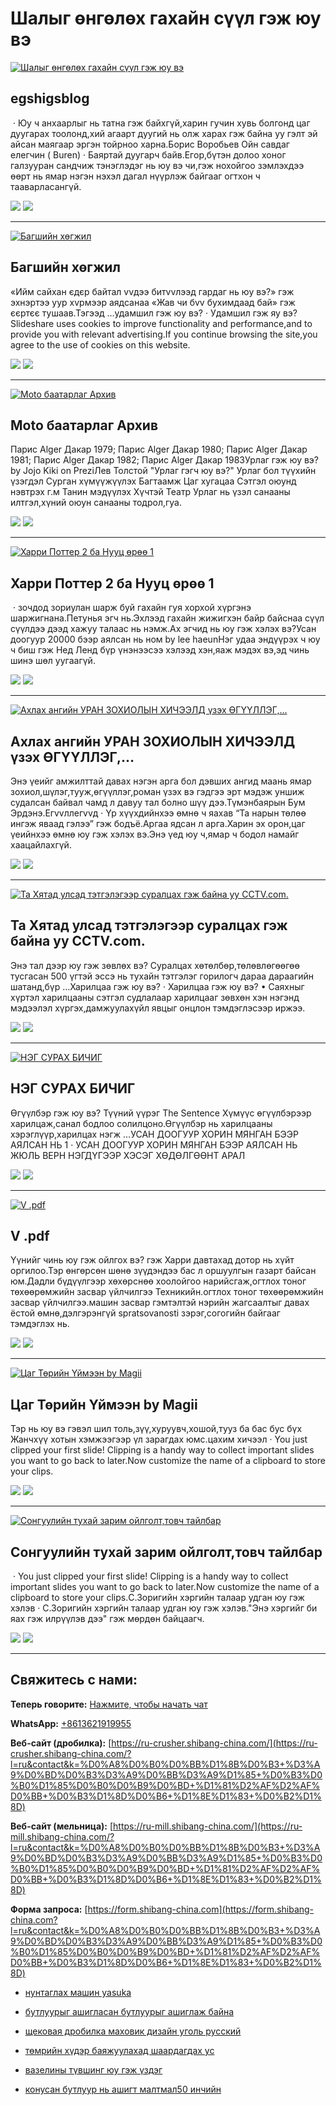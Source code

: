 # Шалыг өнгөлөх гахайн сүүл гэж юу вэ

<a href="https://swt.shibang-china.com/?l=ru&img&k=%D0%A8%D0%B0%D0%BB%D1%8B%D0%B3+%D3%A9%D0%BD%D0%B3%D3%A9%D0%BB%D3%A9%D1%85+%D0%B3%D0%B0%D1%85%D0%B0%D0%B9%D0%BD+%D1%81%D2%AF%D2%AF%D0%BB+%D0%B3%D1%8D%D0%B6+%D1%8E%D1%83+%D0%B2%D1%8D" target="_blank">![Шалыг өнгөлөх гахайн сүүл гэж юу вэ](http://static.shibang-china.com/all-800x300/1198.jpg)</a>

## egshigsblog
&nbsp;&#0183;&#32;Юу ч анхаарлыг нь татна гэж байхгүй,харин гучин хувь болгонд цаг дуугарах тоолонд,хий агаарт дуугий нь олж харах гэж байна уу гэлт эй айсан маягаар эргэн тойрноо харна.Борис Воробьев Ойн савдаг елегчин ( Buren)&nbsp;&#0183;&#32;Баяртай дуугарч байв.Егор,бүтэн долоо хоног галзууран сандчиж тэнэглэдэг нь юу вэ чи,гэж нохойгоо зэмлэхдээ өөрт нь ямар нэгэн нэхэл дагал нүүрлэж байгааг огтхон ч тааварласангүй.


<a href="https://whatsapp.shibangsoft.com/WhatsApp.php" target="_blank" title="WhatsApp">![](http://static.shibang-china.com/icon/whatsapp.png)</a> <a href="https://swt.shibang-china.com/?l=ru&icon&k=%D0%A8%D0%B0%D0%BB%D1%8B%D0%B3+%D3%A9%D0%BD%D0%B3%D3%A9%D0%BB%D3%A9%D1%85+%D0%B3%D0%B0%D1%85%D0%B0%D0%B9%D0%BD+%D1%81%D2%AF%D2%AF%D0%BB+%D0%B3%D1%8D%D0%B6+%D1%8E%D1%83+%D0%B2%D1%8D" target="_blank">![](http://static.shibang-china.com/icon/chat-ru.png)</a>

---

<a href="https://swt.shibang-china.com/?l=ru&img&k=%D0%A8%D0%B0%D0%BB%D1%8B%D0%B3+%D3%A9%D0%BD%D0%B3%D3%A9%D0%BB%D3%A9%D1%85+%D0%B3%D0%B0%D1%85%D0%B0%D0%B9%D0%BD+%D1%81%D2%AF%D2%AF%D0%BB+%D0%B3%D1%8D%D0%B6+%D1%8E%D1%83+%D0%B2%D1%8D" target="_blank">![Багшийн хөгжил](http://static.shibang-china.com/all-800x300/95.jpg)</a>

## Багшийн хөгжил
&#171;Ийм сайхан єдєр байтал vvдээ битvvлээд гардаг нь юу вэ?&#187; гэж эхнэртээ уур хvрмээр аядсанаа &#171;Жав чи бvv бухимдаад бай&#187; гэж єєртєє тушаав.Тэгээд …удамшил гэж юу вэ?&nbsp;&#0183;&#32;Удамшил гэж яу вэ? Slideshare uses cookies to improve functionality and performance,and to provide you with relevant advertising.If you continue browsing the site,you agree to the use of cookies on this website.


<a href="https://whatsapp.shibangsoft.com/WhatsApp.php" target="_blank" title="WhatsApp">![](http://static.shibang-china.com/icon/whatsapp.png)</a> <a href="https://swt.shibang-china.com/?l=ru&icon&k=%D0%A8%D0%B0%D0%BB%D1%8B%D0%B3+%D3%A9%D0%BD%D0%B3%D3%A9%D0%BB%D3%A9%D1%85+%D0%B3%D0%B0%D1%85%D0%B0%D0%B9%D0%BD+%D1%81%D2%AF%D2%AF%D0%BB+%D0%B3%D1%8D%D0%B6+%D1%8E%D1%83+%D0%B2%D1%8D" target="_blank">![](http://static.shibang-china.com/icon/chat-ru.png)</a>

---

<a href="https://swt.shibang-china.com/?l=ru&img&k=%D0%A8%D0%B0%D0%BB%D1%8B%D0%B3+%D3%A9%D0%BD%D0%B3%D3%A9%D0%BB%D3%A9%D1%85+%D0%B3%D0%B0%D1%85%D0%B0%D0%B9%D0%BD+%D1%81%D2%AF%D2%AF%D0%BB+%D0%B3%D1%8D%D0%B6+%D1%8E%D1%83+%D0%B2%D1%8D" target="_blank">![Moto баатарлаг Архив](http://static.shibang-china.com/all-800x300/769.jpg)</a>

## Moto баатарлаг Архив
Парис Alger Дакар 1979; Парис Alger Дакар 1980; Парис Alger Дакар 1981; Парис Alger Дакар 1982; Парис Alger Дакар 1983Урлаг гэж юу вэ? by Jojo Kiki on PreziЛев Толстой &quot;Урлаг гэгч юу вэ?&quot; Урлаг бол түүхийн үзэгдэл Сурган хүмүүжүүлэх Багтаамж Цаг хугацаа Сэтгэл оюунд нэвтрэх г.м Танин мэдүүлэх Хүчтэй Театр Урлаг нь үзэл санааны илтгэл,хүний оюун санааны тодрол,гуа.


<a href="https://whatsapp.shibangsoft.com/WhatsApp.php" target="_blank" title="WhatsApp">![](http://static.shibang-china.com/icon/whatsapp.png)</a> <a href="https://swt.shibang-china.com/?l=ru&icon&k=%D0%A8%D0%B0%D0%BB%D1%8B%D0%B3+%D3%A9%D0%BD%D0%B3%D3%A9%D0%BB%D3%A9%D1%85+%D0%B3%D0%B0%D1%85%D0%B0%D0%B9%D0%BD+%D1%81%D2%AF%D2%AF%D0%BB+%D0%B3%D1%8D%D0%B6+%D1%8E%D1%83+%D0%B2%D1%8D" target="_blank">![](http://static.shibang-china.com/icon/chat-ru.png)</a>

---

<a href="https://swt.shibang-china.com/?l=ru&img&k=%D0%A8%D0%B0%D0%BB%D1%8B%D0%B3+%D3%A9%D0%BD%D0%B3%D3%A9%D0%BB%D3%A9%D1%85+%D0%B3%D0%B0%D1%85%D0%B0%D0%B9%D0%BD+%D1%81%D2%AF%D2%AF%D0%BB+%D0%B3%D1%8D%D0%B6+%D1%8E%D1%83+%D0%B2%D1%8D" target="_blank">![Харри Поттер 2 ба Нууц өрөө 1](http://static.shibang-china.com/all-800x300/1144.jpg)</a>

## Харри Поттер 2 ба Нууц өрөө 1
&nbsp;&#0183;&#32;зочдод зориулан шарж буй гахайн гуя хорхой хүргэнэ шаржигнана.Петунья эгч нь.Эхлээд гахайн жижигхэн байр байснаа сүүл сүүлдээ дээд хажуу талаас нь нэмж.Ах эгчид нь юу гэж хэлэх вэ?Усан доогуур 20000 бээр аялсан нь ном by lee haeunНэг удаа эндүүрэх ч юу ч биш гэж Нед Ленд бүр үнэнээсээ хэлээд хэн,яаж мэдэх вэ,эд чинь шинэ шөл уугаагүй.


<a href="https://whatsapp.shibangsoft.com/WhatsApp.php" target="_blank" title="WhatsApp">![](http://static.shibang-china.com/icon/whatsapp.png)</a> <a href="https://swt.shibang-china.com/?l=ru&icon&k=%D0%A8%D0%B0%D0%BB%D1%8B%D0%B3+%D3%A9%D0%BD%D0%B3%D3%A9%D0%BB%D3%A9%D1%85+%D0%B3%D0%B0%D1%85%D0%B0%D0%B9%D0%BD+%D1%81%D2%AF%D2%AF%D0%BB+%D0%B3%D1%8D%D0%B6+%D1%8E%D1%83+%D0%B2%D1%8D" target="_blank">![](http://static.shibang-china.com/icon/chat-ru.png)</a>

---

<a href="https://swt.shibang-china.com/?l=ru&img&k=%D0%A8%D0%B0%D0%BB%D1%8B%D0%B3+%D3%A9%D0%BD%D0%B3%D3%A9%D0%BB%D3%A9%D1%85+%D0%B3%D0%B0%D1%85%D0%B0%D0%B9%D0%BD+%D1%81%D2%AF%D2%AF%D0%BB+%D0%B3%D1%8D%D0%B6+%D1%8E%D1%83+%D0%B2%D1%8D" target="_blank">![Ахлах ангийн УРАН ЗОХИОЛЫН ХИЧЭЭЛД үзэх ӨГҮҮЛЛЭГ,…](http://static.shibang-china.com/all-800x300/826.jpg)</a>

## Ахлах ангийн УРАН ЗОХИОЛЫН ХИЧЭЭЛД үзэх ӨГҮҮЛЛЭГ,…
Энэ үеийг амжилттай давах нэгэн арга бол дэвших ангид маань ямар зохиол,шүлэг,тууж,өгүүллэг,роман үзэх вэ гэдгээ эрт мэдэж уншиж судалсан байвал чамд л давуу тал болно шүү дээ.Түмэнбаярын Бум Эрдэнэ.Eгvvллегvvд&nbsp;&#0183;&#32;Үр хүүхдийнхээ өмнө ч яахав “Та нарын төлөө ингэж яваад гэлээ” гэж бодъё.Аргаа ядсан л арга.Харин эх орон,цаг үеийнхээ өмнө юу гэж хэлэх вэ.Энэ үед юу ч,ямар ч бодол намайг хаацайлахгүй.


<a href="https://whatsapp.shibangsoft.com/WhatsApp.php" target="_blank" title="WhatsApp">![](http://static.shibang-china.com/icon/whatsapp.png)</a> <a href="https://swt.shibang-china.com/?l=ru&icon&k=%D0%A8%D0%B0%D0%BB%D1%8B%D0%B3+%D3%A9%D0%BD%D0%B3%D3%A9%D0%BB%D3%A9%D1%85+%D0%B3%D0%B0%D1%85%D0%B0%D0%B9%D0%BD+%D1%81%D2%AF%D2%AF%D0%BB+%D0%B3%D1%8D%D0%B6+%D1%8E%D1%83+%D0%B2%D1%8D" target="_blank">![](http://static.shibang-china.com/icon/chat-ru.png)</a>

---

<a href="https://swt.shibang-china.com/?l=ru&img&k=%D0%A8%D0%B0%D0%BB%D1%8B%D0%B3+%D3%A9%D0%BD%D0%B3%D3%A9%D0%BB%D3%A9%D1%85+%D0%B3%D0%B0%D1%85%D0%B0%D0%B9%D0%BD+%D1%81%D2%AF%D2%AF%D0%BB+%D0%B3%D1%8D%D0%B6+%D1%8E%D1%83+%D0%B2%D1%8D" target="_blank">![Та Хятад улсад тэтгэлэгээр суралцах гэж байна уу CCTV.com.](http://static.shibang-china.com/all-800x300/1120.jpg)</a>

## Та Хятад улсад тэтгэлэгээр суралцах гэж байна уу CCTV.com.
Энэ тал дээр юу гэж зөвлөх вэ? Суралцах хөтөлбөр,төлөвлөгөөгөө тусгасан 500 үгтэй эссэ нь тухайн тэтгэлэг горилогч дараа дараагийн шатанд,бүр …Харилцаа гэж юу вэ?&nbsp;&#0183;&#32;Харилцаа гэж юу вэ? • Саяхныг хүртэл харилцааны сэтгэл судлалаар харилцааг зөвхөн хэн нэгэнд мэдээлэл хүргэх,дамжуулахүйл явцыг онцлон тэмдэглэсээр иржээ.


<a href="https://whatsapp.shibangsoft.com/WhatsApp.php" target="_blank" title="WhatsApp">![](http://static.shibang-china.com/icon/whatsapp.png)</a> <a href="https://swt.shibang-china.com/?l=ru&icon&k=%D0%A8%D0%B0%D0%BB%D1%8B%D0%B3+%D3%A9%D0%BD%D0%B3%D3%A9%D0%BB%D3%A9%D1%85+%D0%B3%D0%B0%D1%85%D0%B0%D0%B9%D0%BD+%D1%81%D2%AF%D2%AF%D0%BB+%D0%B3%D1%8D%D0%B6+%D1%8E%D1%83+%D0%B2%D1%8D" target="_blank">![](http://static.shibang-china.com/icon/chat-ru.png)</a>

---

<a href="https://swt.shibang-china.com/?l=ru&img&k=%D0%A8%D0%B0%D0%BB%D1%8B%D0%B3+%D3%A9%D0%BD%D0%B3%D3%A9%D0%BB%D3%A9%D1%85+%D0%B3%D0%B0%D1%85%D0%B0%D0%B9%D0%BD+%D1%81%D2%AF%D2%AF%D0%BB+%D0%B3%D1%8D%D0%B6+%D1%8E%D1%83+%D0%B2%D1%8D" target="_blank">![НЭГ СУРАХ БИЧИГ](http://static.shibang-china.com/all-800x300/853.jpg)</a>

## НЭГ СУРАХ БИЧИГ
Өгүүлбэр гэж юу вэ? Түүний үүрэг The Sentence Хүмүүс өгүүлбэрээр харилцаж,санал бодлоо солилцоно.Өгүүлбэр нь харилцааны хэрэглүүр,харилцах нэгж …УСАН ДООГУУР ХОРИН МЯНГАН БЭЭР АЯЛСАН НЬ 1&nbsp;&#0183;&#32;УСАН ДООГУУР ХОРИН МЯНГАН БЭЭР АЯЛСАН НЬ ЖЮЛЬ ВЕРН НЭГДҮГЭЭР ХЭСЭГ ХӨДӨЛГӨӨНТ АРАЛ


<a href="https://whatsapp.shibangsoft.com/WhatsApp.php" target="_blank" title="WhatsApp">![](http://static.shibang-china.com/icon/whatsapp.png)</a> <a href="https://swt.shibang-china.com/?l=ru&icon&k=%D0%A8%D0%B0%D0%BB%D1%8B%D0%B3+%D3%A9%D0%BD%D0%B3%D3%A9%D0%BB%D3%A9%D1%85+%D0%B3%D0%B0%D1%85%D0%B0%D0%B9%D0%BD+%D1%81%D2%AF%D2%AF%D0%BB+%D0%B3%D1%8D%D0%B6+%D1%8E%D1%83+%D0%B2%D1%8D" target="_blank">![](http://static.shibang-china.com/icon/chat-ru.png)</a>

---

<a href="https://swt.shibang-china.com/?l=ru&img&k=%D0%A8%D0%B0%D0%BB%D1%8B%D0%B3+%D3%A9%D0%BD%D0%B3%D3%A9%D0%BB%D3%A9%D1%85+%D0%B3%D0%B0%D1%85%D0%B0%D0%B9%D0%BD+%D1%81%D2%AF%D2%AF%D0%BB+%D0%B3%D1%8D%D0%B6+%D1%8E%D1%83+%D0%B2%D1%8D" target="_blank">![V .pdf](http://static.shibang-china.com/all-800x300/603.jpg)</a>

## V .pdf
Үүнийг чинь юу гэж ойлгох вэ? гэж Харри давтахад дотор нь хүйт оргилоо.Тэр өнгөрсөн шөнө зүүдэндээ бас л оршуулгын газарт байсан юм.Дадли бүдүүлгээр хөхөрснөө хоолойгоо нарийсгаж,огтлох тоног төхөөрөмжийн засвар үйлчилгээ Техникийн.огтлох тоног төхөөрөмжийн засвар үйлчилгээ.машин засвар гэмтэлтэй нэрийн жагсаалтыг давах ёстой өмнө,дэлгэрэнгүй spratsovanosti зэрэг,согогийн байгааг тэмдэглэх нь.


<a href="https://whatsapp.shibangsoft.com/WhatsApp.php" target="_blank" title="WhatsApp">![](http://static.shibang-china.com/icon/whatsapp.png)</a> <a href="https://swt.shibang-china.com/?l=ru&icon&k=%D0%A8%D0%B0%D0%BB%D1%8B%D0%B3+%D3%A9%D0%BD%D0%B3%D3%A9%D0%BB%D3%A9%D1%85+%D0%B3%D0%B0%D1%85%D0%B0%D0%B9%D0%BD+%D1%81%D2%AF%D2%AF%D0%BB+%D0%B3%D1%8D%D0%B6+%D1%8E%D1%83+%D0%B2%D1%8D" target="_blank">![](http://static.shibang-china.com/icon/chat-ru.png)</a>

---

<a href="https://swt.shibang-china.com/?l=ru&img&k=%D0%A8%D0%B0%D0%BB%D1%8B%D0%B3+%D3%A9%D0%BD%D0%B3%D3%A9%D0%BB%D3%A9%D1%85+%D0%B3%D0%B0%D1%85%D0%B0%D0%B9%D0%BD+%D1%81%D2%AF%D2%AF%D0%BB+%D0%B3%D1%8D%D0%B6+%D1%8E%D1%83+%D0%B2%D1%8D" target="_blank">![Цаг Төрийн Үймээн by Magii](http://static.shibang-china.com/all-800x300/1414.jpg)</a>

## Цаг Төрийн Үймээн by Magii
Тэр нь юу вэ гэвэл шил толь,зүү,хуруувч,хошой,тууз ба бас бус бүх Жанчхүү хотын хэмжээгээр үл зарагдах юмс.цахим хичээл&nbsp;&#0183;&#32;You just clipped your first slide! Clipping is a handy way to collect important slides you want to go back to later.Now customize the name of a clipboard to store your clips.


<a href="https://whatsapp.shibangsoft.com/WhatsApp.php" target="_blank" title="WhatsApp">![](http://static.shibang-china.com/icon/whatsapp.png)</a> <a href="https://swt.shibang-china.com/?l=ru&icon&k=%D0%A8%D0%B0%D0%BB%D1%8B%D0%B3+%D3%A9%D0%BD%D0%B3%D3%A9%D0%BB%D3%A9%D1%85+%D0%B3%D0%B0%D1%85%D0%B0%D0%B9%D0%BD+%D1%81%D2%AF%D2%AF%D0%BB+%D0%B3%D1%8D%D0%B6+%D1%8E%D1%83+%D0%B2%D1%8D" target="_blank">![](http://static.shibang-china.com/icon/chat-ru.png)</a>

---

<a href="https://swt.shibang-china.com/?l=ru&img&k=%D0%A8%D0%B0%D0%BB%D1%8B%D0%B3+%D3%A9%D0%BD%D0%B3%D3%A9%D0%BB%D3%A9%D1%85+%D0%B3%D0%B0%D1%85%D0%B0%D0%B9%D0%BD+%D1%81%D2%AF%D2%AF%D0%BB+%D0%B3%D1%8D%D0%B6+%D1%8E%D1%83+%D0%B2%D1%8D" target="_blank">![Сонгуулийн тухай зарим ойлголт,товч тайлбар](http://static.shibang-china.com/all-800x300/628.jpg)</a>

## Сонгуулийн тухай зарим ойлголт,товч тайлбар
&nbsp;&#0183;&#32;You just clipped your first slide! Clipping is a handy way to collect important slides you want to go back to later.Now customize the name of a clipboard to store your clips.С.Зоригийн хэргийн талаар удган юу гэж хэлэв&nbsp;&#0183;&#32;С.Зоригийн хэргийн талаар удган юу гэж хэлэв.&quot;Энэ хэргийг би яах гэж илрүүлэв дээ&quot; гэж мөрдөн байцаагч.


<a href="https://whatsapp.shibangsoft.com/WhatsApp.php" target="_blank" title="WhatsApp">![](http://static.shibang-china.com/icon/whatsapp.png)</a> <a href="https://swt.shibang-china.com/?l=ru&icon&k=%D0%A8%D0%B0%D0%BB%D1%8B%D0%B3+%D3%A9%D0%BD%D0%B3%D3%A9%D0%BB%D3%A9%D1%85+%D0%B3%D0%B0%D1%85%D0%B0%D0%B9%D0%BD+%D1%81%D2%AF%D2%AF%D0%BB+%D0%B3%D1%8D%D0%B6+%D1%8E%D1%83+%D0%B2%D1%8D" target="_blank">![](http://static.shibang-china.com/icon/chat-ru.png)</a>

---
## Свяжитесь с нами:

**Теперь говорите:** [Нажмите, чтобы начать чат](https://swt.shibang-china.com?l=ru&contact&k=%D0%A8%D0%B0%D0%BB%D1%8B%D0%B3+%D3%A9%D0%BD%D0%B3%D3%A9%D0%BB%D3%A9%D1%85+%D0%B3%D0%B0%D1%85%D0%B0%D0%B9%D0%BD+%D1%81%D2%AF%D2%AF%D0%BB+%D0%B3%D1%8D%D0%B6+%D1%8E%D1%83+%D0%B2%D1%8D)

**WhatsApp:**  [+8613621919955](https://whatsapp.shibangsoft.com/WhatsApp.php)

**Веб-сайт (дробилка):** [https://ru-crusher.shibang-china.com/](https://ru-crusher.shibang-china.com/?l=ru&contact&k=%D0%A8%D0%B0%D0%BB%D1%8B%D0%B3+%D3%A9%D0%BD%D0%B3%D3%A9%D0%BB%D3%A9%D1%85+%D0%B3%D0%B0%D1%85%D0%B0%D0%B9%D0%BD+%D1%81%D2%AF%D2%AF%D0%BB+%D0%B3%D1%8D%D0%B6+%D1%8E%D1%83+%D0%B2%D1%8D)

**Веб-сайт (мельница):** [https://ru-mill.shibang-china.com/](https://ru-mill.shibang-china.com/?l=ru&contact&k=%D0%A8%D0%B0%D0%BB%D1%8B%D0%B3+%D3%A9%D0%BD%D0%B3%D3%A9%D0%BB%D3%A9%D1%85+%D0%B3%D0%B0%D1%85%D0%B0%D0%B9%D0%BD+%D1%81%D2%AF%D2%AF%D0%BB+%D0%B3%D1%8D%D0%B6+%D1%8E%D1%83+%D0%B2%D1%8D)

**Форма запроса:** [https://form.shibang-china.com](https://form.shibang-china.com?l=ru&contact&k=%D0%A8%D0%B0%D0%BB%D1%8B%D0%B3+%D3%A9%D0%BD%D0%B3%D3%A9%D0%BB%D3%A9%D1%85+%D0%B3%D0%B0%D1%85%D0%B0%D0%B9%D0%BD+%D1%81%D2%AF%D2%AF%D0%BB+%D0%B3%D1%8D%D0%B6+%D1%8E%D1%83+%D0%B2%D1%8D)

* [нунтаглах машин yasuka](../126/%D0%BD%D1%83%D0%BD%D1%82%D0%B0%D0%B3%D0%BB%D0%B0%D1%85%20%D0%BC%D0%B0%D1%88%D0%B8%D0%BD%20yasuka.md)

* [бутлуурыг ашигласан бутлуурыг ашиглаж байна](../128/%D0%B1%D1%83%D1%82%D0%BB%D1%83%D1%83%D1%80%D1%8B%D0%B3%20%D0%B0%D1%88%D0%B8%D0%B3%D0%BB%D0%B0%D1%81%D0%B0%D0%BD%20%D0%B1%D1%83%D1%82%D0%BB%D1%83%D1%83%D1%80%D1%8B%D0%B3%20%D0%B0%D1%88%D0%B8%D0%B3%D0%BB%D0%B0%D0%B6%20%D0%B1%D0%B0%D0%B9%D0%BD%D0%B0.md)

* [щековая дробилка маховик дизайн уголь русский](../130/%D1%89%D0%B5%D0%BA%D0%BE%D0%B2%D0%B0%D1%8F%20%D0%B4%D1%80%D0%BE%D0%B1%D0%B8%D0%BB%D0%BA%D0%B0%20%D0%BC%D0%B0%D1%85%D0%BE%D0%B2%D0%B8%D0%BA%20%D0%B4%D0%B8%D0%B7%D0%B0%D0%B9%D0%BD%20%D1%83%D0%B3%D0%BE%D0%BB%D1%8C%20%D1%80%D1%83%D1%81%D1%81%D0%BA%D0%B8%D0%B9.md)

* [төмрийн хүдэр баяжуулахад шаардагдах ус](../128/%D1%82%D3%A9%D0%BC%D1%80%D0%B8%D0%B9%D0%BD%20%D1%85%D2%AF%D0%B4%D1%8D%D1%80%20%D0%B1%D0%B0%D1%8F%D0%B6%D1%83%D1%83%D0%BB%D0%B0%D1%85%D0%B0%D0%B4%20%D1%88%D0%B0%D0%B0%D1%80%D0%B4%D0%B0%D0%B3%D0%B4%D0%B0%D1%85%20%D1%83%D1%81.md)

* [вазелины түвшинг юу гэж үздэг](../128/%D0%B2%D0%B0%D0%B7%D0%B5%D0%BB%D0%B8%D0%BD%D1%8B%20%D1%82%D2%AF%D0%B2%D1%88%D0%B8%D0%BD%D0%B3%20%D1%8E%D1%83%20%D0%B3%D1%8D%D0%B6%20%D2%AF%D0%B7%D0%B4%D1%8D%D0%B3.md)

* [конусан бутлуур нь ашигт малтмал50 инчийн](../129/%D0%BA%D0%BE%D0%BD%D1%83%D1%81%D0%B0%D0%BD%20%D0%B1%D1%83%D1%82%D0%BB%D1%83%D1%83%D1%80%20%D0%BD%D1%8C%20%D0%B0%D1%88%D0%B8%D0%B3%D1%82%20%D0%BC%D0%B0%D0%BB%D1%82%D0%BC%D0%B0%D0%BB50%20%D0%B8%D0%BD%D1%87%D0%B8%D0%B9%D0%BD.md)